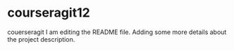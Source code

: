 # courseragit12
couerseragit
I am editing the README file. Adding some more details about the project description.

